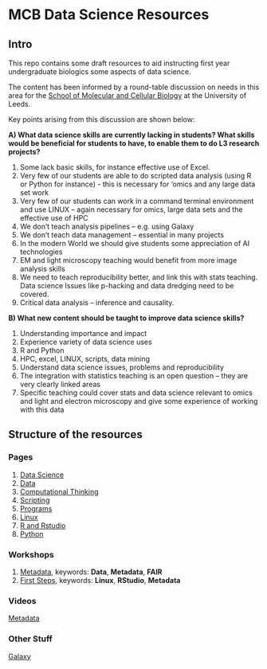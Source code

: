 # MCB Data Science Resources

## Intro

This repo contains some draft resources to aid instructing first year undergraduate biologics some aspects of data science.

The content has been informed by a round-table discussion on needs in this area for the [School of Molecular and Cellular Biology](https://biologicalsciences.leeds.ac.uk/molecular-and-cellular-biology) at the University of Leeds. 


Key points arising from this discussion are shown below:

**A) What data science skills are currently lacking in students? What skills would be beneficial for students to have, to enable them to do L3 research projects?**
1. Some lack basic skills, for instance effective use of Excel.
2. Very few of our students are able to do scripted data analysis (using R or Python for instance) - this is necessary for ‘omics and any large data set work
3. Very few of our students can work in a command terminal environment and use LINUX – again necessary for omics, large data sets and the effective use of HPC
4. We don’t teach analysis pipelines – e.g. using Galaxy
5. We don’t teach data management – essential in many projects 
6. In the modern World we should give students some appreciation of AI technologies
7. EM and light microscopy teaching would benefit from more image analysis skills
8. We need to teach reproducibility better, and link this with stats teaching. Data science Issues like p-hacking and data dredging need to be covered.
9. Critical data analysis – inference and causality.

**B) What new content should be taught to improve data science skills?**

1.	Understanding importance and impact
2.	Experience variety of data science uses
3.	R and Python
4.	HPC, excel, LINUX, scripts, data mining
5.	Understand data science issues, problems and reproducibility
6.	The integration with statistics teaching is an open question – they are very clearly linked areas
7.	Specific teaching could cover stats and data science relevant to omics and light and electron microscopy and give some experience of working with this data

## Structure of the resources

### Pages
1. [Data Science](https://github.com/mattbawn/MCB_Data_Science/blob/main/Intro_Data_Science.md)
2. [Data](https://github.com/mattbawn/MCB_Data_Science/blob/main/Big_Data.md)
3. [Computational Thinking](https://github.com/mattbawn/MCB_Data_Science/blob/main/computational_thinking.md)
4. [Scripting](https://github.com/mattbawn/MCB_Data_Science/blob/main/scripting.md)
5. [Programs](https://github.com/mattbawn/MCB_Data_Science/blob/main/programs.md)
6. [Linux](https://github.com/mattbawn/MCB_Data_Science/blob/main/Intro_Linux.md)
7. [R and Rstudio](https://github.com/mattbawn/MCB_Data_Science/blob/main/Intro_R.md)
8. [Python](https://github.com/mattbawn/MCB_Data_Science/blob/main/Intro_Python.md)



### Workshops
1. [Metadata](https://github.com/mattbawn/metadata_workshop), keywords: **Data**, **Metadata**, **FAIR**
2. [First Steps](https://github.com/mattbawn/DBS), keywords: **Linux**, **RStudio**, **Metadata**

### Videos

[Metadata](https://leeds365-my.sharepoint.com/:v:/g/personal/fbsmbaw_leeds_ac_uk/EdX4ThFhs3VAj1CeBz8YyHYBZzar-nlTi6cAvBQ07HORoA?e=jQdmj2&nav=%7B%22playbackOptions%22%3A%7B%22startTimeInSeconds%22%3A11.94%7D%7D)

### Other Stuff

[Galaxy](https://github.com/mattbawn/Galaxy)



